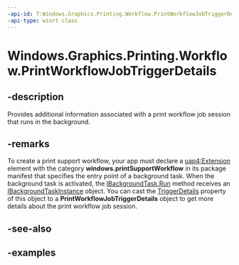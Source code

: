 ```yaml
---
-api-id: T:Windows.Graphics.Printing.Workflow.PrintWorkflowJobTriggerDetails
-api-type: winrt class
---
```


# Windows.Graphics.Printing.Workflow.PrintWorkflowJobTriggerDetails

<!--
public sealed class PrintWorkflowJobTriggerDetails
-->


## -description

Provides additional information associated with a print workflow job session that runs in the background.

## -remarks

To create a print support workflow, your app must declare a [uap4:Extension](/uwp/schemas/appxpackage/uapmanifestschema/element-uap4-extension) element with the category **windows.printSupportWorkflow** in its package manifest that specifies the entry point of a background task. When the background task is activated, the [IBackgroundTask.Run](/uwp/api/windows.applicationmodel.background.ibackgroundtask.run) method receives an [IBackgroundTaskInstance](/uwp/api/windows.applicationmodel.background.ibackgroundtaskinstance) object. You can cast the [TriggerDetails](windows.applicationmodel.background.ibackgroundtaskinstance.triggerdetails) property of this object to a **PrintWorkflowJobTriggerDetails** object to get more details about the print workflow job session.

## -see-also

## -examples



